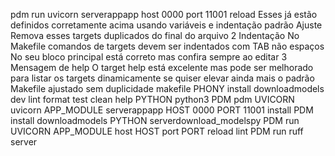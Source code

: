pdm run uvicorn serverappapp host 0000 port 11001 reload
Esses já estão definidos corretamente acima usando variáveis e indentação padrão
Ajuste Remova esses targets duplicados do final do arquivo
2 Indentação
No Makefile comandos de targets devem ser indentados com TAB não espaços
No seu bloco principal está correto mas confira sempre ao editar
3 Mensagem de help
O target help está excelente mas pode ser melhorado para listar os targets dinamicamente se quiser elevar ainda mais o padrão
 Makefile ajustado sem duplicidade
makefile
PHONY install downloadmodels dev lint format test clean help
PYTHON  python3
PDM  pdm
UVICORN  uvicorn
APP_MODULE  serverappapp
HOST  0000
PORT  11001
install
PDM install
downloadmodels
PYTHON serverdownload_modelspy
PDM run UVICORN APP_MODULE host HOST port PORT reload
lint
PDM run ruff server